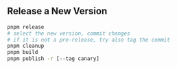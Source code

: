## Release a New Version

```bash
pnpm release
# select the new version, commit changes
# if it is not a pre-release, try also tag the commit
pnpm cleanup
pnpm build
pnpm publish -r [--tag canary]
```

